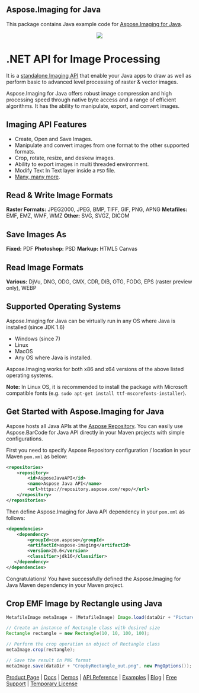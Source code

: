 ## Aspose.Imaging for Java

This package contains Java example code for [Aspose.Imaging for Java](https://products.aspose.com/imaging/java).

<p align="center">
  <a title="Download ZIP" href="https://github.com/asposeimaging/Aspose_Imaging_Java/archive/master.zip">
     <img src="http://i.imgur.com/hwNhrGZ.png" />
  </a>
</p>

# .NET API for Image Processing

It is a [standalone Imaging API](https://products.aspose.com/imaging/java) that enable your Java apps to draw as well as perform basic to advanced level processing of raster & vector images.

Aspose.Imaging for Java offers robust image compression and high processing speed through native byte access and a range of efficient algorithms. It has the ability to manipulate, export, and convert images.

## Imaging API Features

- Create, Open and Save Images.
- Manipulate and convert images from one format to the other supported formats.
- Crop, rotate, resize, and deskew images.
- Ability to export images in multi threaded environment.
- Modify Text In Text layer inside a `PSD` file.
- [Many, many more](https://docs.aspose.com/display/imagingjava/Developer+Guide).

## Read & Write Image Formats

**Raster Formats:** JPEG2000, JPEG, BMP, TIFF, GIF, PNG, APNG
**Metafiles:** EMF, EMZ, WMF, WMZ
**Other:** SVG, SVGZ, DICOM

## Save Images As

**Fixed:** PDF
**Photoshop:** PSD
**Markup:** HTML5 Canvas

## Read Image Formats

**Various:** DjVu, DNG, ODG, CMX, CDR, DIB, OTG, FODG, EPS (raster preview only), WEBP

## Supported Operating Systems

Aspose.Imaging for Java can be virtually run in any OS where Java is installed (since JDK 1.6)

- Windows (since 7)
- Linux
- MacOS
- Any OS where Java is installed.

Aspose.Imaging works for both x86 and x64 versions of the above listed operating systems.

**Note:** In Linux OS, it is recommended to install the package with Microsoft compatible fonts (e.g. `sudo apt-get install ttf-mscorefonts-installer`).

## Get Started with Aspose.Imaging for Java

Aspose hosts all Java APIs at the [Aspose Repository](https://repository.aspose.com/webapp/#/artifacts/browse/tree/General/repo/com/aspose/aspose-imaging). You can easily use Aspose.BarCode for Java API directly in your Maven projects with simple configurations.

First you need to specify Aspose Repository configuration / location in your Maven `pom.xml` as below:

```xml
<repositories>
    <repository>
        <id>AsposeJavaAPI</id>
        <name>Aspose Java API</name>
        <url>https://repository.aspose.com/repo/</url>
    </repository>
</repositories>
```

Then define Aspose.Imaging for Java API dependency in your `pom.xml` as follows:

```xml
<dependencies>
    <dependency>
        <groupId>com.aspose</groupId>
        <artifactId>aspose-imaging</artifactId>
        <version>20.6</version>
        <classifier>jdk16</classifier>
   </dependency>
</dependencies>
```

Congratulations! You have successfully defined the Aspose.Imaging for Java Maven dependency in your Maven project.

## Crop EMF Image by Rectangle using Java

```java
MetafileImage metaImage = (MetafileImage) Image.load(dataDir + "Picture1.emf");

// Create an instance of Rectangle class with desired size
Rectangle rectangle = new Rectangle(10, 10, 100, 100);

// Perform the crop operation on object of Rectangle class
metaImage.crop(rectangle);

// Save the result in PNG format
metaImage.save(dataDir + "CropbyRectangle_out.png", new PngOptions());
```

[Product Page](https://products.aspose.com/imaging/java) | [Docs](https://docs.aspose.com/display/imagingjava/Home) | [Demos](https://products.aspose.app/imaging/family) | [API Reference](https://apireference.aspose.com/java/imaging) | [Examples](https://github.com/aspose-imaging/Aspose.Imaging-for-Java) | [Blog](https://blog.aspose.com/category/imaging/) | [Free Support](https://forum.aspose.com/c/imaging) | [Temporary License](https://purchase.aspose.com/temporary-license)
